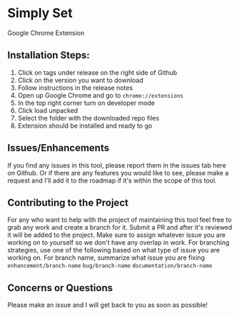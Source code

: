 # Simply Set
 Google Chrome Extension

## Installation Steps:
1. Click on tags under release on the right side of Github
2. Click on the version you want to download
3. Follow instructions in the release notes
4. Open up Google Chrome and go to `chrome://extensions`
5. In the top right corner turn on developer mode
6. Click load unpacked
7. Select the folder with the downloaded repo files
8. Extension should be installed and ready to go

## Issues/Enhancements
If you find any issues in this tool, please report them in the issues tab here on Github. Or if there are any features you would like to see, please make a request and I'll add it to the roadmap if it's within the scope of this tool.

## Contributing to the Project
For any who want to help with the project of maintaining this tool feel free to grab any work and create a branch for it. Submit a PR and after it's reviewed it will be added to the project. Make sure to assign whatever issue you are working on to yourself so we don't have any overlap in work. For branching strategies, use one of the following based on what type of issue you are working on. For branch name, summarize what issue you are fixing
`enhancement/branch-name`
`bug/branch-name`
`documentation/branch-name`

## Concerns or Questions
Please make an issue and I will get back to you as soon as possible!
